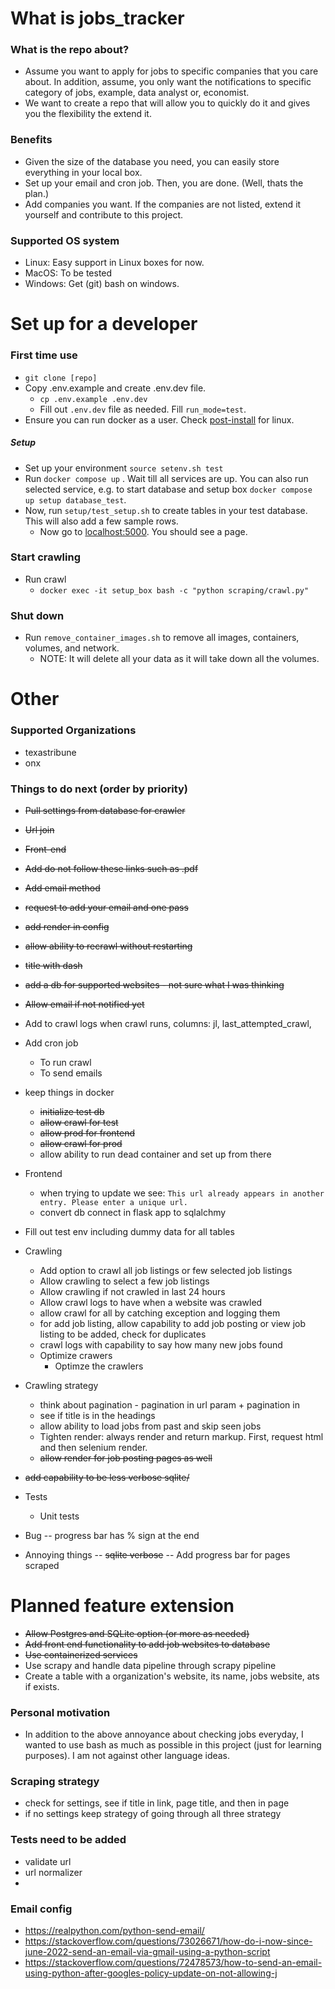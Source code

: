 # What is jobs_tracker

### What is the repo about?

- Assume you want to apply for jobs to specific companies that you care about. In addition, assume, you only want the notifications to specific category of jobs, example, data analyst or, economist.
- We want to create a repo that will allow you to quickly do it and gives you the flexibility the extend it.

### Benefits

- Given the size of the database you need, you can easily store everything in your local box.
- Set up your email and cron job. Then, you are done. (Well, thats the plan.)
- Add companies you want. If the companies are not listed, extend it yourself and contribute to this project.

### Supported OS system

- Linux: Easy support in Linux boxes for now.
- MacOS: To be tested
- Windows: Get (git) bash on windows.


# Set up for a developer

### First time use
  - `git clone [repo]`
  - Copy .env.example and create .env.dev file. 
    - `cp .env.example .env.dev`
    - Fill out `.env.dev` file as needed. Fill `run_mode=test`.
  - Ensure you can run docker as a user. Check [post-install](https://docs.docker.com/engine/install/linux-postinstall/) for linux.

##### Setup

- Set up your environment `source setenv.sh test`
- Run `docker compose up` . Wait till all services are up. You can also run selected service, e.g. to start database and setup box `docker compose up setup database_test`.
- Now, run `setup/test_setup.sh` to create tables in your test database.
  This will also add a few sample rows.
  - Now go to [localhost:5000](http://localhost:5000/). You should see a page.

### Start crawling
- Run crawl
  - `docker exec -it setup_box bash -c "python scraping/crawl.py"`

### Shut down
- Run `remove_container_images.sh` to remove all images, containers, volumes, and network.
  - NOTE: It will delete all your data as it will take down all the volumes.


# Other

### Supported Organizations

- texastribune
- onx

### Things to do next (order by priority)

- ~~Pull settings from database for crawler~~
- ~~Url join~~
- ~~Front-end~~
- ~~Add do not follow these links such as .pdf~~
- ~~Add email method~~
- ~~request to add your email and one pass~~
- ~~add render in config~~
- ~~allow ability to recrawl without restarting~~
- ~~title with dash~~
- ~~add a db for supported websites - not sure what I was thinking~~
- ~~Allow email if not notified yet~~
- Add to crawl logs when crawl runs, columns: jl, last_attempted_crawl,
- Add cron job
  - To run crawl
  - To send emails
- keep things in docker
  - ~~initialize test db~~
  - ~~allow crawl for test~~
  - ~~allow prod for frontend~~
  - ~~allow crawl for prod~~
  - allow ability to run dead container and set up from there
- Frontend
  - when trying to update we see: `This url already appears in another entry. Please enter a unique url.`
  - convert db connect in flask app to sqlalchmy
- Fill out test env including dummy data for all tables
- Crawling
  - Add option to crawl all job listings or few selected job listings
  - Allow crawling to select a few job listings
  - Allow crawling if not crawled in last 24 hours
  - Allow crawl logs to have when a website was crawled
  - allow crawl for all by catching exception and logging them
  - for add job listing, allow capability to add job posting or view job listing to be added, check for duplicates
  - crawl logs with capability to say how many new jobs found
  - Optimize crawers
    - Optimze the crawlers
- Crawling strategy
  - think about pagination - pagination in url param + pagination in
  - see if title is in the headings
  - allow ability to load jobs from past and skip seen jobs
  - Tighten render: always render and return markup. First, request html and then selenium render.
  - ~~allow render for job posting pages as well~~
- ~~add capability to be less verbose sqlite/~~
- Tests
  - Unit tests

- Bug
-- progress bar has % sign at the end

- Annoying things
-- ~~sqlite verbose~~
-- Add progress bar for pages scraped

# Planned feature extension

- ~~Allow Postgres and SQLite option (or more as needed)~~
- ~~Add front end functionality to add job websites to database~~
- ~~Use containerized services~~
- Use scrapy and handle data pipeline through scrapy pipeline
- Create a table with a organization's website, its name, jobs website, ats if exists.

### Personal motivation

- In addition to the above annoyance about checking jobs everyday, I wanted to use bash as much as possible in this project (just for learning purposes). I am not against other language ideas.

### Scraping strategy

- check for settings, see if title in link, page title, and then in page
- if no settings keep strategy of going through all three strategy

### Tests need to be added

- validate url
- url normalizer
-


### Email config
- https://realpython.com/python-send-email/
- https://stackoverflow.com/questions/73026671/how-do-i-now-since-june-2022-send-an-email-via-gmail-using-a-python-script
- https://stackoverflow.com/questions/72478573/how-to-send-an-email-using-python-after-googles-policy-update-on-not-allowing-j
